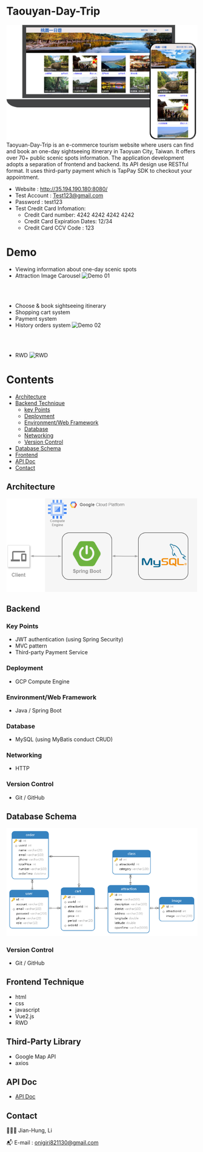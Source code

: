 # Taouyan-Day-Trip
![image](./title.png)
<br/>
Taoyuan-Day-Trip is an e-commerce tourism website where users can find and book an one-day sightseeing itinerary in Taoyuan City, Taiwan. It offers over 70+ public scenic spots information. The application development adopts a separation of frontend and backend. Its API design use RESTful format. It uses third-party payment which is TapPay SDK to checkout your appointment.

- Website : http://35.194.190.180:8080/
- Test Account : Test123@gmail.com
- Password : test123
- Test Credit Card Infomation:
  - Credit Card number: 4242 4242 4242 4242
  - Credit Card Expiration Dates: 12/34
  - Credit Card CCV Code : 123

# Demo
- Viewing information about one-day scenic spots
- Attraction Image Carousel
![Demo 01](./Demo01.gif)
<br/> 
<br/>

- Choose & book sightseeing itinerary
- Shopping cart system
- Payment system
- History orders system
![Demo 02](./Demo02.gif)
<br/>
<br/>

- RWD 
![RWD](./RWD.gif)



# Contents
- [Architecture](#architecture)
- [Backend Technique](#backend)
  - [key Points](#key-points)
  - [Deployment](#deployment)
  - [Environment/Web Framework](#environmentweb-framework)
  - [Database](#database)
  - [Networking](#networking)
  - [Version Control](#version-control)
- [Database Schema](#database-schema)
- [Frontend](#frontend)
- [API Doc](#api-doc)
- [Contact](#contact)

## Architecture
![image](./architecture.png)
## Backend
### Key Points
- JWT authentication (using Spring Security)
- MVC pattern
- Third-party Payment Service
### Deployment
- GCP Compute Engine

### Environment/Web Framework

- Java / Spring Boot

### Database

- MySQL (using MyBatis conduct CRUD)
### Networking
- HTTP
### Version Control

- Git / GitHub

## Database Schema

![DB schema](./Database%20Schema.png)

### Version Control

- Git / GitHub

## Frontend Technique
- html
- css
- javascript
- Vue2.js
- RWD

## Third-Party  Library
- Google Map API
- axios

## API Doc

- [API Doc](https://app.swaggerhub.com/apis-docs/jerryli-ffe/Taoyuan-Day-Trip/1.0.0#/)

## Contact

👨🏻‍💻 Jian-Hung, Li
<br/>

📬 E-mail : onigiri821130@gmail.com